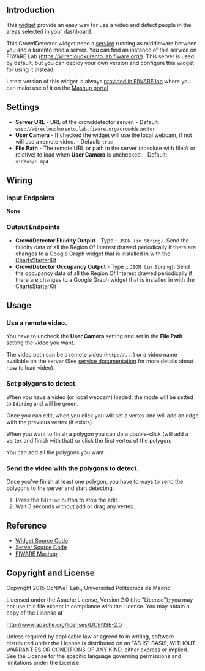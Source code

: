 ## Introduction

This [widget](https://github.com/wirecloud-fiware/kurento-crowddetector-widget/tree/develop) provide an easy way for use a video and detect people in the areas selected in your dashboard.

This CrowdDetector widget need a
[service](https://github.com/wirecloud-fiware/kurento-example-services-scala)
running as middleware between you and a kurento media server. You can find an
instance of this service on FIWARE Lab
(https://wirecloudkurento.lab.fiware.org/). This server is used by default, but
you can deploy your own version and configure this widget for using it instead.

Latest version of this widget is always [provided in FIWARE lab](https://store.lab.fiware.org/search/keyword/CrowdDetector) where you can make use of it on the [Mashup portal](https://mashup.lab.fiware.org/)

## Settings

- **Server URL** - URL of the crowddetector server. - Default:  `wss://wirecloudkurento.lab.fiware.org/crowddetector`
- **User Camera** - If checked the widget will use the local webcam, if not will use a remote video. - Default: `true`
- **File Path** - The remote URL or path in the server (absolute with file:// or relative) to load when **User Camera** is unchecked. - Default: `videos/6.mp4`

## Wiring

### Input Endpoints

**None**

### Output Endpoints

- **CrowdDetector Fluidity Output** - Type :: `JSON (in String)`. Send the fluidity data of all the Region Of Interest drawed periodically if there are changes to a Google Graph widget that is installed in with the [ChartsStarterKit](https://store.lab.fiware.org/offering/CoNWeT/ChartsStarterKit/1.0)
- **CrowdDetector Occupancy Output** - Type :: `JSON (in String)`. Send the occupancy data of all the Region Of Interest drawed periodically if there are changes to a Google Graph widget that is installed in with the [ChartsStarterKit](https://store.lab.fiware.org/offering/CoNWeT/ChartsStarterKit/1.0)

## Usage

### Use a remote video.

You have to uncheck the **User Camera** setting and set in the **File Path** setting the video you want.


The video path can be a remote video (`http://...`) or a video name available on the server (See [service documentation](https://github.com/wirecloud-fiware/kurento-example-services-scala) for more details about how to load video).

### Set polygons to detect.

When you have a video (or local webcam) loaded, the mode will be setted to `Editing` and will be green.

Once you can edit, when you click you will set a vertex and will add an edge with the previous vertex (if exists).

When you want to finish a polygon you can do a double-click (will add a vertex and finish with that) or click the first vertex of the polygon.

You can add all the polygons you want.

### Send the video with the polygons to detect.

Once you've finish at least one polygon, you have to ways to send the polygons to the server and start detecting.

1. Press the `Editing` button to stop the edit.
2. Wait 5 seconds without add or drag any vertex.

## Reference

- [Widget Source Code](https://github.com/wirecloud-fiware/kurento-crowddetector-widget/tree/develop)
- [Server Source Code](https://github.com/wirecloud-fiware/kurento-example-services-scala)
- [FIWARE Mashup](https://mashup.lab.fiware.org/)

## Copyright and License

Copyright 2015 CoNWeT Lab., Universidad Politecnica de Madrid

Licensed under the Apache License, Version 2.0 (the "License");
you may not use this file except in compliance with the License.
You may obtain a copy of the License at

  http://www.apache.org/licenses/LICENSE-2.0

Unless required by applicable law or agreed to in writing, software
distributed under the License is distributed on an "AS IS" BASIS,
WITHOUT WARRANTIES OR CONDITIONS OF ANY KIND, either express or implied.
See the License for the specific language governing permissions and
limitations under the License.
